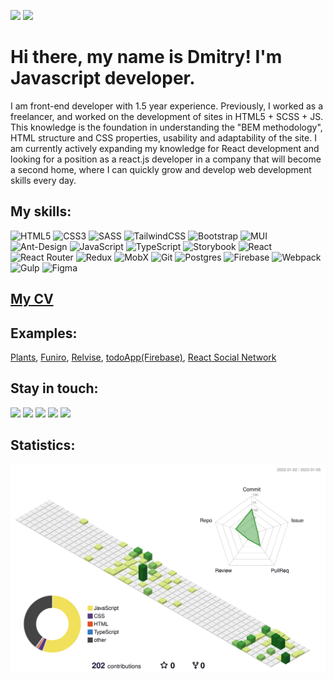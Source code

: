 ![](https://komarev.com/ghpvc/?username=dstrizhakov&style=flat) 
![](https://www.codewars.com/users/rsschool_4a46913b280a6185/badges/micro)

# Hi there, my name is Dmitry! I'm Javascript developer. #
I am front-end developer with 1.5 year experience. 
Previously, I worked as a freelancer, and worked on the development of sites in HTML5 + SCSS + JS. 
This knowledge is the foundation in understanding the "BEM methodology", HTML structure and CSS properties, usability and adaptability of the site. 
I am currently actively expanding my knowledge for React development and looking for a position as a react.js developer in a company that will become a second home, where I can quickly grow and develop web development skills every day.
## My skills: ##
 ![HTML5](https://img.shields.io/badge/html5-%23E34F26.svg?style=for-the-badge&logo=html5&logoColor=white)
 ![CSS3](https://img.shields.io/badge/css3-%231572B6.svg?style=for-the-badge&logo=css3&logoColor=white)
 ![SASS](https://img.shields.io/badge/SASS-hotpink.svg?style=for-the-badge&logo=SASS&logoColor=white)
 ![TailwindCSS](https://img.shields.io/badge/tailwindcss-%2338B2AC.svg?style=for-the-badge&logo=tailwind-css&logoColor=white)
 ![Bootstrap](https://img.shields.io/badge/bootstrap-%23563D7C.svg?style=for-the-badge&logo=bootstrap&logoColor=white)
 ![MUI](https://img.shields.io/badge/MUI-%230081CB.svg?style=for-the-badge&logo=mui&logoColor=white)
 ![Ant-Design](https://img.shields.io/badge/-AntDesign-%230170FE?style=for-the-badge&logo=ant-design&logoColor=white)
 ![JavaScript](https://img.shields.io/badge/javascript-%23323330.svg?style=for-the-badge&logo=javascript&logoColor=%23F7DF1E)
 ![TypeScript](https://img.shields.io/badge/typescript-%23007ACC.svg?style=for-the-badge&logo=typescript&logoColor=white)
 ![Storybook](https://img.shields.io/badge/-Storybook-FF4785?style=for-the-badge&logo=storybook&logoColor=white)
 ![React](https://img.shields.io/badge/react-%2320232a.svg?style=for-the-badge&logo=react&logoColor=%2361DAFB)
 ![React Router](https://img.shields.io/badge/React_Router-CA4245?style=for-the-badge&logo=react-router&logoColor=white)
 ![Redux](https://img.shields.io/badge/redux-%23593d88.svg?style=for-the-badge&logo=redux&logoColor=white)
 ![MobX](https://img.shields.io/badge/MobX-323330.svg?style=for-the-badge&logo=MobX&logoColor=white)
 ![Git](https://img.shields.io/badge/git-%23F05033.svg?style=for-the-badge&logo=git&logoColor=white)
 ![Postgres](https://img.shields.io/badge/postgres-%23316192.svg?style=for-the-badge&logo=postgresql&logoColor=white)
 ![Firebase](https://img.shields.io/badge/firebase-%23039BE5.svg?style=for-the-badge&logo=firebase)
 ![Webpack](https://img.shields.io/badge/webpack-%238DD6F9.svg?style=for-the-badge&logo=webpack&logoColor=black)
 ![Gulp](https://img.shields.io/badge/GULP-%23CF4647.svg?style=for-the-badge&logo=gulp&logoColor=white)
 ![Figma](https://img.shields.io/badge/figma-%23F24E1E.svg?style=for-the-badge&logo=figma&logoColor=white)

## [My CV](https://dstrizhakov.github.io/rsschool-cv/) ##

## Examples: ## 
[Plants](https://rolling-scopes-school.github.io/dstrizhakov-JSFEPRESCHOOL2022Q4/Plants/index.html),
[Funiro](https://dstrizhakov.github.io/funiro/),
[Relvise](https://dstrizhakov.github.io/relvise/),
[todoApp(Firebase)](https://todo-list-1b479.web.app/),
[React Social Network](https://dstrizhakov.github.io/react-social/)


## Stay in touch: ##
<a href="mailto:d.strizhakov@gmail.com"><img src="https://img.shields.io/badge/Gmail-D14836?style=for-the-badge&logo=gmail&logoColor=white"></a>
<a href="https://t.me/DmitryStrizhakov"><img src="https://img.shields.io/badge/Telegram-2CA5E0?style=for-the-badge&logo=telegram&logoColor=white"></a>
<a href="https://www.linkedin.com/in/dmitry-strizhakov-b7848b252/"><img src="https://img.shields.io/badge/linkedin-%230077B5.svg?style=for-the-badge&logo=linkedin&logoColor=white"></a> 
<a href="https://www.instagram.com/dmitry_strizhakov/"><img src="https://img.shields.io/badge/Instagram-%23E4405F.svg?style=for-the-badge&logo=Instagram&logoColor=white"></a>
<a href="https://discord.com/users/d.strizhakov#1122"><img src="https://img.shields.io/badge/Discord-%235865F2.svg?style=for-the-badge&logo=discord&logoColor=white"></a>

## Statistics: ##
![](./profile-3d-contrib/profile-green-animate.svg)


